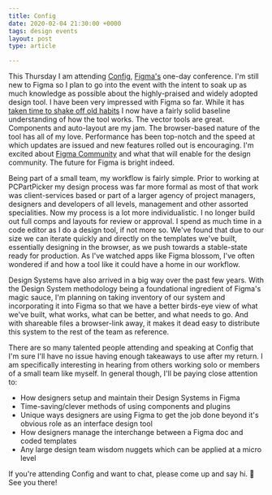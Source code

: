 ```yaml
---
title: Config
date: 2020-02-04 21:30:00 +0000
tags: design events
layout: post
type: article

---
```

This Thursday I am attending [Config](https://config.figma.com/ "Config"), [Figma's](https://www.figma.com/ "Figma") one-day conference. I'm still new to Figma so I plan to go into the event with the intent to soak up as much knowledge as possible about the highly-praised and widely adopted design tool. I have been very impressed with Figma so far. While it has [taken time to shake off old habits](https://twitter.com/philcoffman/status/1164008423299715072 "Tweet") I now have a fairly solid baseline understanding of how the tool works. The vector tools are great. Components and auto-layout are my jam. The browser-based nature of the tool has all of my love. Performance has been top-notch and the speed at which updates are issued and new features rolled out is encouraging. I'm excited about [Figma Community](https://www.figma.com/blog/introducing-figma-community/ "Beyond multiplayer: Building community together in Figma") and what that will enable for the design community. The future for Figma is bright indeed.

Being part of a small team, my workflow is fairly simple. Prior to working at PCPartPicker my design process was far more formal as most of that work was client-services based or part of a larger agency of project managers, designers and developers of all levels, management and other assorted specialities. Now my process is a lot more individualistic. I no longer build out full comps and layouts for review or approval. I spend as much time in a code editor as I do a design tool, if not more so. We've found that due to our size we can iterate quickly and directly on the templates we've built, essentially designing in the browser, as we push towards a stable-state ready for production. As I've watched apps like Figma blossom, I've often wondered if and how a tool like it could have a home in our workflow.

Design Systems have also arrived in a big way over the past few years. With the Design System methodology being a foundational ingredient of Figma's magic sauce, I'm planning on taking inventory of our system and incorporating it into Figma so that we have a better birds-eye view of what we've built, what works, what can be better, and what needs to go. And with shareable files a browser-link away, it makes it dead easy to distribute this system to the rest of the team as reference.

There are so many talented people attending and speaking at Config that I'm sure I'll have no issue having enough takeaways to use after my return. I am specifically interesting in hearing from others working solo or members of a small team like myself. In general though, I'll be paying close attention to:

* How designers setup and maintain their Design Systems in Figma
* Time-saving/clever methods of using components and plugins
* Unique ways designers are using Figma to get the job done beyond it's obvious role as an interface design tool
* How designers manage the interchange between a Figma doc and coded templates
* Any large design team wisdom nuggets which can be applied at a micro level

If you're attending Config and want to chat, please come up and say hi. 👋 See you there!